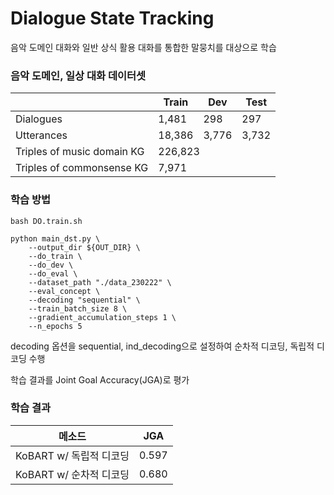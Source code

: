 # Dialogue State Tracking

음악 도메인 대화와 일반 상식 활용 대화를 통합한 말뭉치를 대상으로 학습

### 음악 도메인, 일상 대화 데이터셋
<table class="tg">
<thead>
  <tr>
    <th class="tg-c3ow"></th>
    <th class="tg-c3ow">Train</th>
    <th class="tg-c3ow">Dev</th>
    <th class="tg-c3ow">Test</th>
  </tr>
</thead>
<tbody>
  <tr>
    <td class="tg-c3ow">Dialogues</td>
    <td class="tg-c3ow">1,481</td>
    <td class="tg-c3ow">298</td>
    <td class="tg-c3ow">297</td>
  </tr>
  <tr>
    <td class="tg-c3ow">Utterances</td>
    <td class="tg-c3ow">18,386</td>
    <td class="tg-c3ow">3,776</td>
    <td class="tg-c3ow">3,732</td>
  </tr>
  <tr>
    <td class="tg-c3ow">Triples of music domain KG</td>
    <td class="tg-c3ow" colspan="3">226,823</td>
  </tr>
  <tr>
    <td class="tg-c3ow">Triples of commonsense KG</td>
    <td class="tg-c3ow" colspan="3">7,971</td>
  </tr>
</tbody>
</table>
  

### 학습 방법
```
bash DO.train.sh
```

```
python main_dst.py \
    --output_dir ${OUT_DIR} \
    --do_train \
    --do_dev \
    --do_eval \
    --dataset_path "./data_230222" \
    --eval_concept \
    --decoding "sequential" \
    --train_batch_size 8 \
    --gradient_accumulation_steps 1 \
    --n_epochs 5
```

decoding 옵션을 sequential, ind_decoding으로 설정하여 순차적 디코딩, 독립적 디코딩 수행

학습 결과를 Joint Goal Accuracy(JGA)로 평가

### 학습 결과
<table class="tg">
<thead>
  <tr>
    <th class="tg-c3ow">메소드</th>
    <th class="tg-c3ow">JGA</th>
  </tr>
</thead>
<tbody>
  <tr>
    <td class="tg-c3ow">KoBART w/ 독립적 디코딩</td>
    <td class="tg-c3ow">0.597</td>
  </tr>
  <tr>
    <td class="tg-c3ow">KoBART w/ 순차적 디코딩</td>
    <td class="tg-c3ow">0.680</td>
  </tr>
</tbody>
</table>
